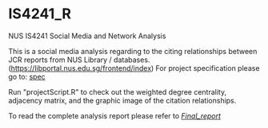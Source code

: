 # IS4241_R
NUS IS4241 Social Media and Network Analysis

This is a social media analysis regarding to the citing relationships between JCR reports from NUS Library / databases. (https://libportal.nus.edu.sg/frontend/index) For project specification please go to: <a href ="https://docs.google.com/document/d/19MdpTkbWCu86em104KtCBsI_8rdVwhY8pmwJ8aZ_m_U/edit?usp=sharing">spec</a>

Run "projectScript.R" to check out the weighted degree centrality, adjacency matrix, and the graphic image of the citation relationships. 

To read the complete analysis report please refer to <a href="https://github.com/YuTan9/IS4241_R/tree/master/Final_report">*Final_report*</a>
